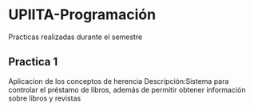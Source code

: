 # UPIITA-Programación
Practicas realizadas durante el semestre

## Practica 1
Aplicacion de los conceptos de herencia
Descripción:Sistema para controlar el préstamo de libros, además de permitir obtener información sobre libros y revistas
